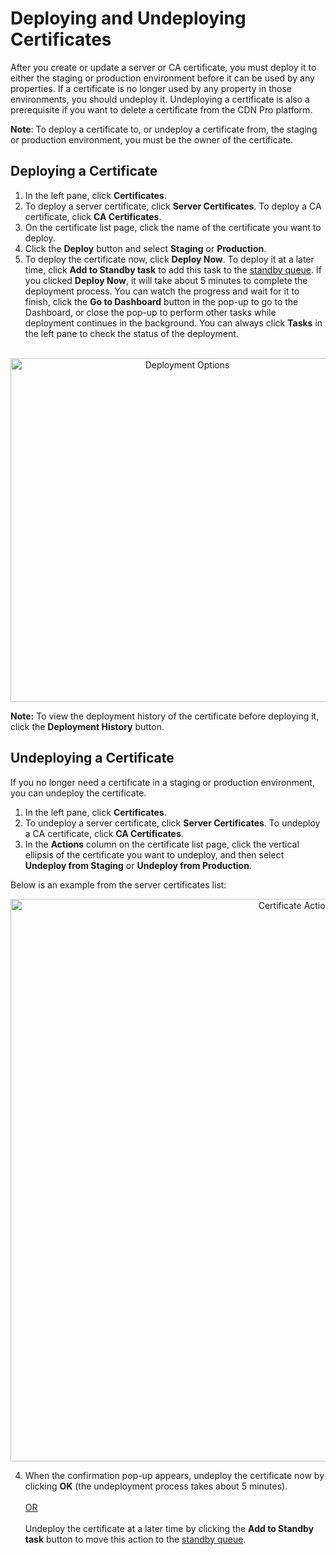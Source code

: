 # Deploying and Undeploying Certificates

After you create or update a server or CA certificate, you must deploy it to either the staging or production environment before it can be used by any properties. If a certificate is no longer used by any property in those environments, you should undeploy it. Undeploying a certificate is also a prerequisite if you want to delete a certificate from the CDN Pro platform.

**Note**: To deploy a certificate to, or undeploy a certificate from, the staging or production environment, you must be the owner of the certificate.

## Deploying a Certificate

1. In the left pane, click **Certificates**.
2. To deploy a server certificate, click **Server Certificates**. To deploy a CA certificate, click **CA Certificates**.
3. On the certificate list page, click the name of the certificate you want to deploy.
4. Click the <strong>Deploy</strong> button and select <strong>Staging</strong> or <strong>Production</strong>.<br>
5. To deploy the certificate now, click <strong>Deploy Now</strong>. To deploy it at a later time, click <strong>Add to Standby task</strong> to add this task to the [standby queue](</docs/portal/tasks/standby-tasks.md>). If you clicked **Deploy Now**, it will take about 5 minutes to complete the deployment process. You can watch the progress and wait for it to finish, click the **Go to Dashboard** button in the pop-up to go to the Dashboard, or close the pop-up to perform other tasks while deployment continues in the background. You can always click **Tasks** in the left pane to check the status of the deployment.</br></br></li>
<p align="center"><img src="/docs/resources/images/certificates/certificate-deployment-options.png" alt="Deployment Options" width="550"></p>

<strong>Note:</strong> To view the deployment history of the certificate before deploying it, click the **Deployment History** button. 



## Undeploying a Certificate

If you no longer need a certificate in a staging or production environment, you can undeploy the certificate.

1. In the left pane, click **Certificates**.
2. To undeploy a server certificate, click **Server Certificates**. To undeploy a CA certificate, click **CA Certificates**.
3. In the **Actions** column on the certificate list page, click the vertical ellipsis of the certificate you want to undeploy, and then select **Undeploy from Staging** or **Undeploy from Production**.

Below is an example from the server certificates list:
<p align="center"><img src="/docs/resources/images/certificates/certificate-actions.png" alt="Certificate Actions" width="900"></p>

4. When the confirmation pop-up appears, undeploy the certificate now by clicking <strong>OK</strong> (the undeployment process takes about 5 minutes).<br><br><u>OR</u> <br><br>Undeploy the certificate at a later time by clicking the **Add to Standby task** button to move this action to the [standby queue](</docs/portal/tasks/standby-tasks.md>).</br></br>